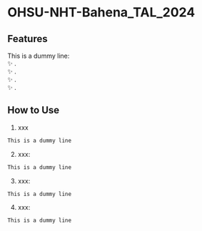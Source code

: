 # OHSU-NHT-Bahena_TAL_2024

## Features
This is a dummy line: <br>
✨ .<br>
✨ .<br>
✨ .<br>
✨ .<br>

## How to Use

1. xxx <br>
```bash
This is a dummy line
```
2. xxx: <br>
```bash
This is a dummy line
```
3. xxx: <br>
```bash
This is a dummy line
```
4. xxx: <br>
```bash
This is a dummy line
```
